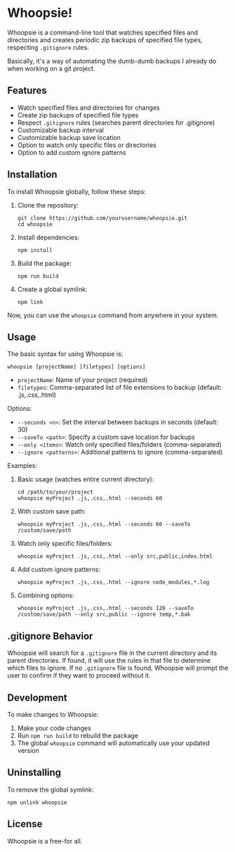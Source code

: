 # Whoopsie!

Whoopsie is a command-line tool that watches specified files and directories and creates periodic zip backups of specified file types, respecting `.gitignore` rules. 

Basically, it's a way of automating the dumb-dumb backups I already do when working on a git project.  

## Features

- Watch specified files and directories for changes
- Create zip backups of specified file types
- Respect `.gitignore` rules (searches parent directories for .gitignore)
- Customizable backup interval
- Customizable backup save location
- Option to watch only specific files or directories
- Option to add custom ignore patterns

## Installation

To install Whoopsie globally, follow these steps:

1. Clone the repository:
   ```
   git clone https://github.com/yourusername/whoopsie.git
   cd whoopsie
   ```

2. Install dependencies:
   ```
   npm install
   ```

3. Build the package:
   ```
   npm run build
   ```

4. Create a global symlink:
   ```
   npm link
   ```

Now, you can use the `whoopsie` command from anywhere in your system.

## Usage

The basic syntax for using Whoopsie is:

```
whoopsie [projectName] [filetypes] [options]
```

- `projectName`: Name of your project (required)
- `filetypes`: Comma-separated list of file extensions to backup (default: .js,.css,.html)

Options:
- `--seconds <n>`: Set the interval between backups in seconds (default: 30)
- `--saveTo <path>`: Specify a custom save location for backups
- `--only <items>`: Watch only specified files/folders (comma-separated)
- `--ignore <patterns>`: Additional patterns to ignore (comma-separated)

Examples:

1. Basic usage (watches entire current directory):
   ```
   cd /path/to/your/project
   whoopsie myProject .js,.css,.html --seconds 60
   ```

2. With custom save path:
   ```
   whoopsie myProject .js,.css,.html --seconds 60 --saveTo /custom/save/path
   ```

3. Watch only specific files/folders:
   ```
   whoopsie myProject .js,.css,.html --only src,public,index.html
   ```

4. Add custom ignore patterns:
   ```
   whoopsie myProject .js,.css,.html --ignore node_modules,*.log
   ```

5. Combining options:
   ```
   whoopsie myProject .js,.css,.html --seconds 120 --saveTo /custom/save/path --only src,public --ignore temp,*.bak
   ```

## .gitignore Behavior

Whoopsie will search for a `.gitignore` file in the current directory and its parent directories. If found, it will use the rules in that file to determine which files to ignore. If no `.gitignore` file is found, Whoopsie will prompt the user to confirm if they want to proceed without it.

## Development

To make changes to Whoopsie:

1. Make your code changes
2. Run `npm run build` to rebuild the package
3. The global `whoopsie` command will automatically use your updated version

## Uninstalling

To remove the global symlink:

```
npm unlink whoopsie
```

## License

Whoopsie is a free-for all.